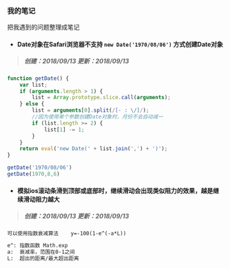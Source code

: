 ### 我的笔记
把我遇到的问题整理成笔记

* #### Date对象在Safari浏览器不支持 `new Date('1970/08/06')` 方式创建Date对象
> ##### 创建：2018/09/13 更新：2018/09/13
```javascript
function getDate() {
    var list;
    if (arguments.length > 1) {
        list = Array.prototype.slice.call(arguments);
    } else {
        list = arguments[0].split(/[- : \/]/);
        //因为使用单个参数创建Date对象时，月份不会自动减一
        if (list.length >= 2) {
            list[1] -= 1;
        }
    }
    return eval('new Date(' + list.join(',') + ')');
}

getDate('1970/08/06')
getDate(1970,8,6)

```

* #### 模拟ios滚动条滑到顶部或底部时，继续滑动会出现类似阻力的效果，越是继续滑动阻力越大
> ##### 创建：2018/09/13 更新：2018/09/13
```html
可以使用指数衰减算法    y=-100(1-e^(-a*L))

e^: 指数函数 Math.exp
a:  衰减率，范围在0-1之间
L:  超出的距离/最大超出距离
```
